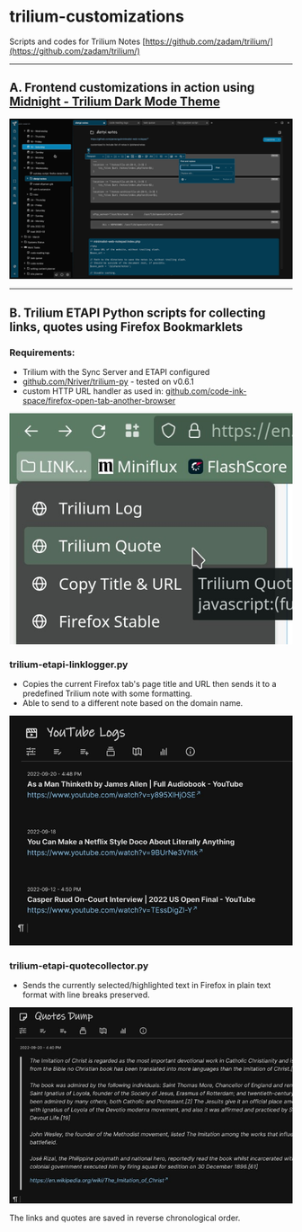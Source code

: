 # trilium-customizations
Scripts and codes for Trilium Notes
[https://github.com/zadam/trilium/](https://github.com/zadam/trilium/)

---

## A. Frontend customizations in action using [Midnight - Trilium Dark Mode Theme](https://github.com/cwilliams5/Midnight-Trilium-Dark-Mode)

![Trilium Customizations Screenshot](/screenshots/midnight-fhd.jpg?raw=true "Trilium Customizations Screenshot")

---

## B. Trilium ETAPI Python scripts for collecting links, quotes using Firefox Bookmarklets

### Requirements:
- Trilium with the Sync Server and ETAPI configured
- [github.com/Nriver/trilium-py](https://github.com/Nriver/trilium-py) - tested on v0.6.1
- custom HTTP URL handler as used in: [github.com/code-ink-space/firefox-open-tab-another-browser](https://github.com/code-ink-space/firefox-open-tab-another-browser)

![Trilium Bookmarklets](/screenshots/trilium-bookmarklets.jpg?raw=true "trilium-bookmarklets")

### **trilium-etapi-linklogger.py**
- Copies the current Firefox tab's page title and URL then sends it to a predefined Trilium note with some formatting.
- Able to send to a different note based on the domain name.

![trilium-etapi-linklogger.py](/screenshots/trilium-etapi-linklogger.jpg?raw=true "trilium-etapi-linklogger.py")

### **trilium-etapi-quotecollector.py**
- Sends the currently selected/highlighted text in Firefox in plain text format with line breaks preserved.

![trilium-etapi-quotecollector.py](/screenshots/trilium-etapi-quotecollector.jpg?raw=true "trilium-etapi-quotecollector.py")

The links and quotes are saved in reverse chronological order.
